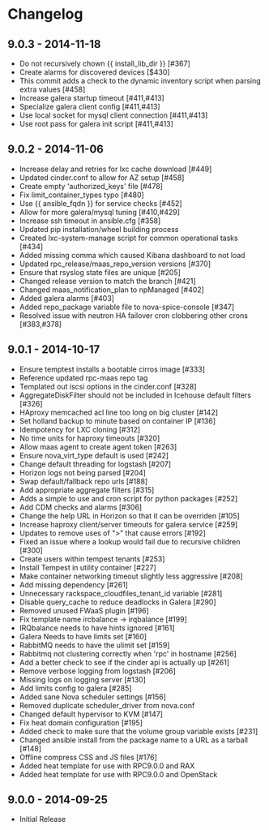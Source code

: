 # Changelog

## 9.0.3 - 2014-11-18

- Do not recursively chown {{ install_lib_dir }} [#367]
- Create alarms for discovered devices [$430]
- This commit adds a check to the dynamic inventory script when parsing extra values [#458]
- Increase galera startup timeout [#411,#413]
- Specialize galera client config [#411,#413]
- Use local socket for mysql client connection [#411,#413]
- Use root pass for galera init script [#411,#413]

## 9.0.2 - 2014-11-06

- Increase delay and retries for lxc cache download [#449]
- Updated cinder.conf to allow for AZ setup [#458]
- Create empty 'authorized_keys' file [#478]
- Fix limit_container_types typo [#480]
- Use {{ ansible_fqdn }} for service checks [#452]
- Allow for more galera/mysql tuning [#410,#429]
- Increase ssh timeout in ansible.cfg [#358]
- Updated pip installation/wheel building process
- Created lxc-system-manage script for common operational tasks [#434]
- Added missing comma which caused Kibana dashboard to not load
- Updated rpc_release/maas_repo_version versions [#370]
- Ensure that rsyslog state files are unique [#205]
- Changed release version to match the branch [#421]
- Changed maas_notification_plan to npManaged [#402]
- Added galera alarms [#403]
- Added repo_package variable file to nova-spice-console [#347]
- Resolved issue with neutron HA failover cron clobbering other crons [#383,#378]

## 9.0.1 - 2014-10-17

- Ensure temptest installs a bootable cirros image [#333]
- Reference updated rpc-maas repo tag
- Templated out iscsi options in the cinder.conf [#328]
- AggregateDiskFilter should not be included in Icehouse default filters [#326]
- HAproxy memcached acl line too long on big cluster [#142]
- Set holland backup to minute based on container IP [#136]
- Idempotency for LXC cloning [#312]
- No time units for haproxy timeouts [#320]
- Allow maas agent to create agent token [#263]
- Ensure nova_virt_type default is used [#242]
- Change default threading for logstash [#207]
- Horizon logs not being parsed [#204]
- Swap default/fallback repo urls [#188]
- Add appropriate aggregate filters [#315]
- Adds a simple to use and cron script for python packages [#252]
- Add CDM checks and alarms [#306]
- Change the help URL in Horizon so that it can be overriden [#105]
- Increase haproxy client/server timeouts for galera service [#259]
- Updates to remove uses of ">" that cause errors [#192]
- Fixed an issue where a lookup would fail due to recursive children [#300]
- Create users within tempest tenants [#253]
- Install Tempest in utility container [#227]
- Make container networking timeout slightly less aggressive [#208]
- Add missing dependency [#261]
- Unnecessary rackspace_cloudfiles_tenant_id variable [#281]
- Disable query_cache to reduce deadlocks in Galera [#290]
- Removed unused FWaaS plugin [#196]
- Fix template name ircbalance -> irqbalance [#199]
- IRQbalance needs to have hints ignored [#161]
- Galera Needs to have limits set [#160]
- RabbitMQ needs to have the ulimit set [#159]
- Rabbitmq not clustering correctly when 'rpc' in hostname [#256]
- Add a better check to see if the cinder api is actually up [#261]
- Remove verbose logging from logstash [#206]
- Missing logs on logging server [#130]
- Add limits config to galera [#285]
- Added sane Nova scheduler settings [#156]
- Removed duplicate scheduler_driver from nova.conf
- Changed default hypervisor to KVM [#147]
- Fix heat domain configuration [#195]
- Added check to make sure that the volume group variable exists [#231]
- Changed ansible install from the package name to a URL as a tarball [#148]
- Offline compress CSS and JS files [#176]
- Added heat template for use with RPC9.0.0 and RAX
- Added heat template for use with RPC9.0.0 and OpenStack

## 9.0.0 - 2014-09-25

- Initial Release
